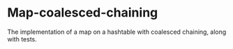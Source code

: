 # Map-coalesced-chaining
The implementation of a map on a hashtable with coalesced chaining, along with tests.
